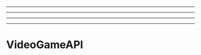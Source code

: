 -------
----------------------------------------------------------------------------------------------------
----------------------------------------------------------------------------------------------------
-------------------------------------------------------
# VideoGameAPI
